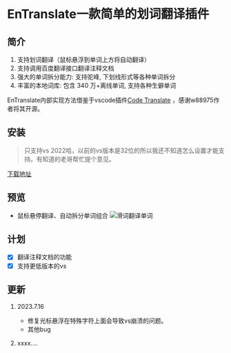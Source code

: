 # EnTranslate一款简单的划词翻译插件

## 简介
1. 支持划词翻译（鼠标悬浮到单词上方将自动翻译）
2. 支持调用百度翻译接口翻译注释文档
3. 强大的单词拆分能力: 支持驼峰, 下划线形式等各种单词拆分
4. 丰富的本地词库: 包含 340 万+离线单词, 支持各种生僻单词

EnTranslate内部实现方法借鉴于vscode插件[Code Translate](https://github.com/w88975/code-translate-vscode) ，感谢w88975作者将其开源。

## 安装
> 只支持vs 2022哈，以前的vs版本是32位的所以我还不知道怎么设置才能支持。有知道的老哥帮忙提个意见。

[下载地址](https://marketplace.visualstudio.com/items?itemName=Entity-Now.Translate)

## 预览

- 鼠标悬停翻译、自动拆分单词组合
![滑词翻译单词](https://cdn.jsdelivr.net/gh/Entity-Now/EnTranslate/docs/view.png)

## 计划
- [x] 翻译注释文档的功能
- [x] 支持更低版本的vs

## 更新

1. 2023.7.16 
    - 修复光标悬浮在特殊字符上面会导致vs崩溃的问题。
    - 其他bug

2. xxxx....

